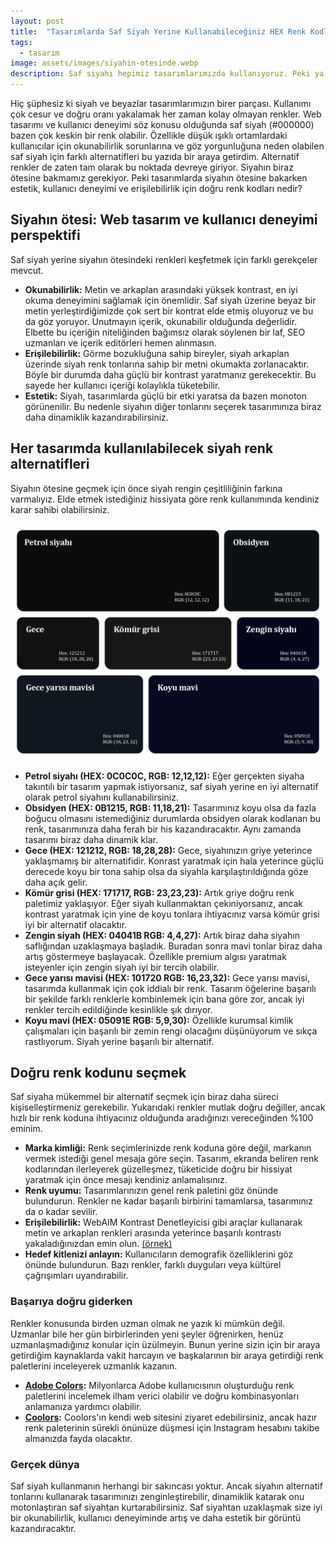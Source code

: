 ```yaml
---
layout: post
title:  "Tasarımlarda Saf Siyah Yerine Kullanabileceğiniz HEX Renk Kodları"
tags:
  - tasarım
image: assets/images/siyahin-otesinde.webp
description: Saf siyahı hepimiz tasarımlarımızda kullanıyoruz. Peki ya saf siyahtan uzakşalarak tasarımlarınızı zenginleştirebileceğinizi söylesem? Yazıya göz atın.
---
```

Hiç şüphesiz ki siyah ve beyazlar tasarımlarımızın birer parçası. Kullanımı çok cesur ve doğru oranı yakalamak her zaman kolay olmayan renkler. Web tasarımı ve kullanıcı deneyimi söz konusu olduğunda saf siyah (#000000) bazen çok keskin bir renk olabilir. Özellikle düşük ışıklı ortamlardaki kullanıcılar için okunabilirlik sorunlarına ve göz yorgunluğuna neden olabilen saf siyah için farklı alternatifleri bu yazıda bir araya getirdim.
Alternatif renkler de zaten tam olarak bu noktada devreye giriyor. Siyahın biraz ötesine bakmamız gerekiyor. Peki tasarımlarda siyahın ötesine bakarken estetik, kullanıcı deneyimi ve erişilebilirlik için doğru renk kodları nedir?
## Siyahın ötesi: Web tasarım ve kullanıcı deneyimi perspektifi
Saf siyah yerine siyahın ötesindeki renkleri keşfetmek için farklı gerekçeler mevcut.
- **Okunabilirlik:** Metin ve arkaplan arasındaki yüksek kontrast, en iyi okuma deneyimini sağlamak için önemlidir. Saf siyah üzerine beyaz bir metin yerleştirdiğimizde çok sert bir kontrat elde etmiş oluyoruz ve bu da göz yoruyor. Unutmayın içerik, okunabilir olduğunda değerlidir. Elbette bu içeriğin niteliğinden bağımsız olarak söylenen bir laf, SEO uzmanları ve içerik editörleri hemen alınmasın.
- **Erişilebilirlik:** Görme bozukluğuna sahip bireyler, siyah arkaplan üzerinde siyah renk tonlarına sahip bir metni okumakta zorlanacaktır. Böyle bir durumda daha güçlü bir kontrast yaratmanız gerekecektir. Bu sayede her kullanıcı içeriği kolaylıkla tüketebilir.
- **Estetik:** Siyah, tasarımlarda güçlü bir etki yaratsa da bazen monoton görünenilir. Bu nedenle siyahın diğer tonlarını seçerek tasarımınıza biraz daha dinamiklik kazandırabilirsiniz.
 ## Her tasarımda kullanılabilecek siyah renk alternatifleri
 Siyahın ötesine geçmek için önce siyah rengin çeşitliliğinin farkına varmalıyız. Elde etmek istediğiniz hissiyata göre renk kullanımında kendiniz karar sahibi olabilirsiniz.

 ![Web tasarımda ve kullanıcı deneyiminde saf siyah renk alternatifleri](/assets/images/siyah-alternatif-renkler.webp "Web tasarımda ve kullanıcı deneyiminde saf siyah renk alternatifleri")

 - **Petrol siyahı (HEX: 0C0C0C, RGB: 12,12,12):** Eğer gerçekten siyaha takıntılı bir tasarım yapmak istiyorsanız, saf siyah yerine en iyi alternatif olarak petrol siyahını kullanabilirsiniz.
 - **Obsidyen (HEX: 0B1215, RGB: 11,18,21):** Tasarımınız koyu olsa da fazla boğucu olmasını istemediğiniz durumlarda obsidyen olarak kodlanan bu renk, tasarımınıza daha ferah bir his kazandıracaktır. Aynı zamanda tasarımı biraz daha dinamik klar.
 - **Gece (HEX: 121212, RGB: 18,28,28):** Gece, siyahınızın griye yeterince yaklaşmamış bir alternatifidir. Konrast yaratmak için hala yeterince güçlü derecede koyu bir tona sahip olsa da siyahla karşılaştırıldığında göze daha açık gelir.
- **Kömür grisi (HEX: 171717, RGB: 23,23,23):** Artık griye doğru renk paletimiz yaklaşıyor. Eğer siyah kullanmaktan çekiniyorsanız, ancak kontrast yaratmak için yine de koyu tonlara ihtiyacınız varsa kömür grisi iyi bir alternatif olacaktır.
- **Zengin siyah (HEX: 04041B RGB: 4,4,27):** Artık biraz daha siyahın saflığından uzaklaşmaya başladık. Buradan sonra mavi tonlar biraz daha artış göstermeye başlayacak. Özellikle premium algısı yaratmak isteyenler için zengin siyah iyi bir tercih olabilir.
- **Gece yarısı mavisi (HEX: 101720 RGB: 16,23,32):** Gece yarısı mavisi, tasarımda kullanmak için çok iddialı bir renk. Tasarım öğelerine başarılı bir şekilde farklı renklerle kombinlemek için bana göre zor, ancak iyi renkler tercih edildiğinde kesinlikle şık dırıyor.
- **Koyu mavi (HEX: 05091E RGB: 5,9,30):** Özellikle kurumsal kimlik çalışmaları için başarılı bir zemin rengi olacağını düşünüyorum ve sıkça rastlıyorum. Siyah yerine başarılı bir alternatif.
## Doğru renk kodunu seçmek
Saf siyaha mükemmel bir alternatif seçmek için biraz daha süreci kişiselleştirmeniz gerekebilir. Yukarıdaki renkler mutlak doğru değiller, ancak hızlı bir renk koduna ihtiyacınız olduğunda aradığınızı vereceğinden %100 eminim.
- **Marka kimliği:** Renk seçimlerinizde renk koduna göre değil, markanın vermek istediği genel mesaja göre seçin. Tasarım, ekranda beliren renk kodlarından ilerleyerek güzelleşmez, tüketicide doğru bir hissiyat yaratmak için önce mesajı kendiniz anlamalısınız.
- **Renk uyumu:** Tasarımlarınızın genel renk paletini göz önünde bulundurun. Renkler ne kadar başarılı birbirini tamamlarsa, tasarımınız da o kadar sevilir.
- **Erişilebilirlik:** WebAIM Kontrast Denetleyicisi gibi araçlar kullanarak metin ve arkaplan renkleri arasında yeterince başarılı kontrastı yakaladığınızdan emin olun. [(örnek)](https://webaim.org/resources/contrastchecker/?fcolor=FFFFFF&bcolor=E9F1FC)
- **Hedef kitlenizi anlayın:**  Kullanıcıların demografik özelliklerini göz önünde bulundurun. Bazı renkler, farklı duyguları veya kültürel çağrışımları uyandırabilir.
### Başarıya doğru giderken
Renkler konusunda birden uzman olmak ne yazık ki mümkün değil. Uzmanlar bile her gün birbirlerinden yeni şeyler öğrenirken, henüz uzmanlaşmadığınız konular için üzülmeyin. Bunun yerine sizin için bir araya getirdiğim kaynaklarda vakit harcayın ve başkalarının bir araya getirdiği renk paletlerini inceleyerek uzmanlık kazanın.
- **[Adobe Colors](https://color.adobe.com/):** Milyonlarca Adobe kullanıcısının oluşturduğu renk paletlerini incelemek ilham verici olabilir ve doğru kombinasyonları anlamanıza yardımcı olabilir.
- **[Coolors](https://www.instagram.com/coolors.co/):** Coolors'ın kendi web sitesini ziyaret edebilirsiniz, ancak hazır renk paleterinin sürekli önünüze düşmesi için Instagram hesabını takibe almanızda fayda olacaktır.
### Gerçek dünya
Saf siyah kullanmanın herhangi bir sakıncası yoktur. Ancak siyahın alternatif tonlarını kullanarak tasarımınızı zenginleştirebilir, dinamiklik katarak onu motonlaştıran saf siyahtan kurtarabilirsiniz. Saf siyahtan uzaklaşmak size iyi bir okunabilirlik, kullanıcı deneyiminde artış ve daha estetik bir görüntü kazandıracaktır.
